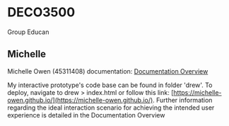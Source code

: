 # DECO3500
Group Educan

## Michelle
Michelle Owen (45311408) documentation: [Documentation Overview](https://github.com/michelle-owen/DECO3500/wiki/Documentation-Overview)

My interactive prototype's code base can be found in folder 'drew'. To deploy, navigate to drew > index.html or follow this link: [https://michelle-owen.github.io/](https://michelle-owen.github.io/). Further information regarding the ideal interaction scenario for achieving the intended user experience is detailed in the Documentation Overview

